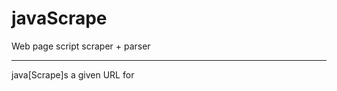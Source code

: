 # javaScrape
Web page script scraper + parser

---------------------------------

java[Scrape]s a given URL for <script> tags, and returns a list of three categories:
  * Locally-hosted scripts
  * Externally-hosted scripts
  * Internal page scripts
  
Then iterates through each [currently just local] script for matches against a list of patterns.
  - This list is easily modified at the bottom head of the script.
  - Next feature goal includes pattern sub-groups, such as 'IP addresses' > private and localhost IP references
    ~ Another list will target possible credentials, and one list may include a variety of dangerous code patterns.
    ~ These lists will correspond to an argparse switch so they may be individually disabled.
  
Upcoming change :
  > Take input args or file to receive custom patterns.
  
---------------------------------
Setup:

pip install -r requirements.txt


Usage:
 
./jScrape -u https://www.iana.org/domains/reserved

 
 
 
Example Output:
 
![screen](https://user-images.githubusercontent.com/85598459/121372915-a3cf6280-c90c-11eb-9272-ea45c4456681.png)

